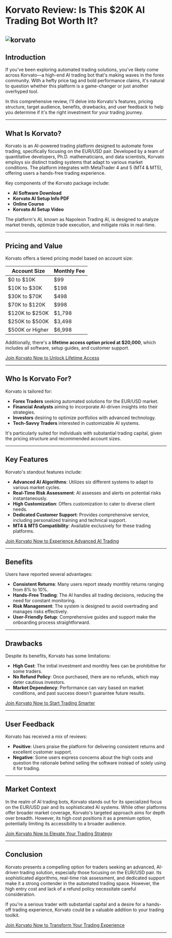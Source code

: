 # Korvato Review: Is This \$20K AI Trading Bot Worth It?
![korvato](https://github.com/user-attachments/assets/feb02733-7220-43a5-8b0a-1a298469a0a3)
---

## Introduction

If you've been exploring automated trading solutions, you've likely come across Korvato—a high-end AI trading bot that's making waves in the forex community. With a hefty price tag and bold performance claims, it's natural to question whether this platform is a game-changer or just another overhyped tool.

In this comprehensive review, I'll delve into Korvato's features, pricing structure, target audience, benefits, drawbacks, and user feedback to help you determine if it's the right investment for your trading journey.

---

## What Is Korvato?

Korvato is an AI-powered trading platform designed to automate forex trading, specifically focusing on the EUR/USD pair. Developed by a team of quantitative developers, Ph.D. mathematicians, and data scientists, Korvato employs six distinct trading systems that adapt to various market conditions. The platform integrates with MetaTrader 4 and 5 (MT4 & MT5), offering users a hands-free trading experience.

Key components of the Korvato package include:

* **AI Software Download**
* **Korvato AI Setup Info PDF**
* **Online Course**
* **Korvato AI Setup Video**

The platform's AI, known as Napoleon Trading AI, is designed to analyze market trends, optimize trade execution, and mitigate risks in real-time.

---

## Pricing and Value

Korvato offers a tiered pricing model based on account size:

| Account Size     | Monthly Fee |
| ---------------- | ----------- |
| \$0 to \$10K     | \$99        |
| \$10K to \$30K   | \$198       |
| \$30K to \$70K   | \$498       |
| \$70K to \$120K  | \$998       |
| \$120K to \$250K | \$1,798     |
| \$250K to \$500K | \$3,498     |
| \$500K or Higher | \$6,998     |

Additionally, there's a **lifetime access option priced at \$20,000**, which includes all software, setup guides, and customer support.

[Join Korvato Now to Unlock Lifetime Access](https://whop.com/korvato-copy-1d?a=gizmobiz)

---

## Who Is Korvato For?

Korvato is tailored for:

* **Forex Traders** seeking automated solutions for the EUR/USD market.
* **Financial Analysts** aiming to incorporate AI-driven insights into their strategies.
* **Investors** desiring to optimize portfolios with advanced technology.
* **Tech-Savvy Traders** interested in customizable AI systems.

It's particularly suited for individuals with substantial trading capital, given the pricing structure and recommended account sizes.

---

## Key Features

Korvato's standout features include:

* **Advanced AI Algorithms**: Utilizes six different systems to adapt to various market cycles.
* **Real-Time Risk Assessment**: AI assesses and alerts on potential risks instantaneously.
* **High Customization**: Offers customization to cater to diverse client needs.
* **Dedicated Customer Support**: Provides comprehensive service, including personalized training and technical support.
* **MT4 & MT5 Compatibility**: Available exclusively for these trading platforms.

[Join Korvato Now to Experience Advanced AI Trading](https://whop.com/korvato-copy-1d?a=gizmobiz)

---

## Benefits

Users have reported several advantages:

* **Consistent Returns**: Many users report steady monthly returns ranging from 8% to 10%.
* **Hands-Free Trading**: The AI handles all trading decisions, reducing the need for constant monitoring.
* **Risk Management**: The system is designed to avoid overtrading and manages risks effectively.
* **User-Friendly Setup**: Comprehensive guides and support make the onboarding process straightforward.

---

## Drawbacks

Despite its benefits, Korvato has some limitations:

* **High Cost**: The initial investment and monthly fees can be prohibitive for some traders.
* **No Refund Policy**: Once purchased, there are no refunds, which may deter cautious investors.
* **Market Dependency**: Performance can vary based on market conditions, and past success doesn't guarantee future results.

[Join Korvato Now to Start Trading Smarter](https://whop.com/korvato-copy-1d?a=gizmobiz)

---

## User Feedback

Korvato has received a mix of reviews:

* **Positive**: Users praise the platform for delivering consistent returns and excellent customer support.
* **Negative**: Some users express concerns about the high costs and question the rationale behind selling the software instead of solely using it for trading.

---

## Market Context

In the realm of AI trading bots, Korvato stands out for its specialized focus on the EUR/USD pair and its sophisticated AI systems. While other platforms offer broader market coverage, Korvato's targeted approach aims for depth over breadth. However, its high cost positions it as a premium option, potentially limiting its accessibility to a broader audience.

[Join Korvato Now to Elevate Your Trading Strategy](https://whop.com/korvato-copy-1d?a=gizmobiz)

---

## Conclusion

Korvato presents a compelling option for traders seeking an advanced, AI-driven trading solution, especially those focusing on the EUR/USD pair. Its sophisticated algorithms, real-time risk assessment, and dedicated support make it a strong contender in the automated trading space. However, the high entry cost and lack of a refund policy necessitate careful consideration.

If you're a serious trader with substantial capital and a desire for a hands-off trading experience, Korvato could be a valuable addition to your trading toolkit.

[Join Korvato Now to Transform Your Trading Experience](https://whop.com/korvato-copy-1d?a=gizmobiz)

---
